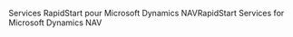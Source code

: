 <span data-ttu-id="41e17-101">Services RapidStart pour Microsoft Dynamics NAV</span><span class="sxs-lookup"><span data-stu-id="41e17-101">RapidStart Services for Microsoft Dynamics NAV</span></span>